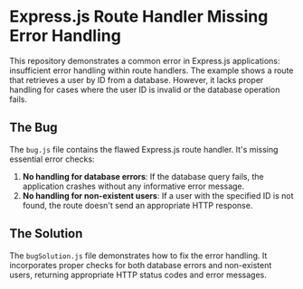 # Express.js Route Handler Missing Error Handling

This repository demonstrates a common error in Express.js applications: insufficient error handling within route handlers.  The example shows a route that retrieves a user by ID from a database.  However, it lacks proper handling for cases where the user ID is invalid or the database operation fails.

## The Bug

The `bug.js` file contains the flawed Express.js route handler.  It's missing essential error checks: 

1. **No handling for database errors**: If the database query fails, the application crashes without any informative error message.
2. **No handling for non-existent users**: If a user with the specified ID is not found, the route doesn't send an appropriate HTTP response.

## The Solution

The `bugSolution.js` file demonstrates how to fix the error handling. It incorporates proper checks for both database errors and non-existent users, returning appropriate HTTP status codes and error messages.